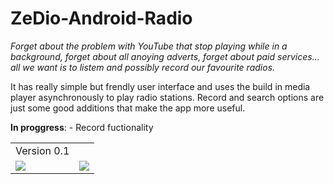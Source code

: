 # ZeDio-Android-Radio

<p><i>Forget about the problem with YouTube that stop playing while in a background, forget about all anoying adverts, forget about paid services... all we want is to listem and possibly record our favourite radios.</i></p>

It has really simple but frendly user interface and uses the build in media player asynchronously to play radio stations. Record and search options are just some good additions that make the app more useful.

<b>In proggress</b>:
        - Record fuctionality
        

<table>
        <tr>
                <td>Version 0.1</td>
                <tdVersion 0.2></td>
        </tr>
        <tr>
                <td><img src="https://i.gyazo.com/182945ea9be8deeb1d52bb08370c1d11.png"/></td>
                <td><img src="https://i.gyazo.com/06be95fe455a8b1e868b3cefcf6ca258.png"/></td>     
        </tr>
</table>



